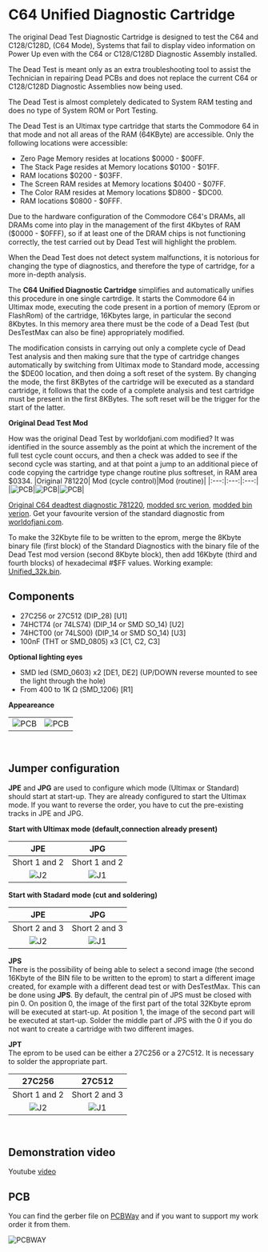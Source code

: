 # C64 Unified Diagnostic Cartridge

The original Dead Test Diagnostic Cartridge is designed to test
the C64 and C128/C128D, (C64 Mode), Systems that fail
to display video information on Power Up even with the
C64 or C128/C128D Diagnostic Assembly installed.

The Dead Test is meant only as an extra troubleshooting
tool to assist the Technician in repairing Dead PCBs and
does not replace the current C64 or C128/C128D Diagnostic
Assemblies now being used.

The Dead Test is almost completely dedicated to System RAM
testing and does no type of System ROM or Port Testing.

The Dead Test is an Ultimax type cartridge that starts the Commodore 64 in that mode and not all areas of the RAM (64KByte) are accessible. Only the following locations were accessible:
* Zero Page Memory resides at locations $0000 - $00FF.
* The Stack Page resides at Memory locations $0100 - $01FF.
* RAM locations $0200 - $03FF.
* The Screen RAM resides at Memory locations $0400 - $07FF.
* The Color RAM resides at Memory locations $D800 - $DC00.
* RAM locations $0800 - $0FFF.

Due to the hardware configuration of the Commodore C64's DRAMs, all DRAMs come into play in the management of the first 4Kbytes of RAM ($0000 - $0FFF), so if at least one of the DRAM chips is not functioning correctly, the test carried out by Dead Test will highlight the problem.

When the Dead Test does not detect system malfunctions, it is notorious for changing the type of diagnostics, and therefore the type of cartridge, for a more in-depth analysis.

The <b>C64 Unified Diagnostic Cartridge</b> simplifies and automatically unifies this procedure in one single cartrdige. It starts the Commodore 64 in Ultimax mode, executing the code present in a portion of memory (Eprom or FlashRom) of the cartridge, 16Kbytes large, in particular the second 8Kbytes. In this memory area there must be the code of a Dead Test (but DesTestMax can also be fine) appropriately modified.

The modification consists in carrying out only a complete cycle of Dead Test analysis and then making sure that the type of cartridge changes automatically by switching from Ultimax mode to Standard mode, accessing the $DE00 location, and then doing a soft reset of the system. By changing the mode, the first 8KBytes of the cartridge will be executed as a standard cartridge, it follows that the code of a complete analysis and test cartridge must be present in the first 8KBytes. The soft reset will be the trigger for the start of the latter.


**Original Dead Test Mod**

How was the original Dead Test by worldofjani.com modified?
It was identified in the source assembly as the point at which the increment of the full test cycle count occurs, and then a check was added to see if the second cycle was starting, and at that point a jump to an additional piece of code copying the cartridge type change routine plus softreset, in RAM area $0334.
|Original 781220| Mod (cycle control)|Mod (routine)|
|:---:|:---:|:---:|
|![PCB](./files/DeadOrig.PNG)|![PCB](./files/DeadOrigMod1.PNG)|![PCB](./files/DeadOrigMod2.PNG)|

[Original C64 deadtest diagnostic 781220](./files/C64_Diag_781220_deadtest_disasm_orig.tas), [modded src verion](./files/C64_Diag_781220_deadtest_disasm.tas), [modded bin verion](./files/C64_Diag_781220_deadtest_disasm_mod.bin).
Get your favourite version of the standard diagnostic from [worldofjani.com](https://blog.worldofjani.com/?p=1981).

To make the 32Kbyte file to be written to the eprom, merge the 8Kbyte binary file (first block) of the Standard Diagnostics with the binary file of the Dead Test mod version (second 8Kbyte block), then add 16Kbyte (third and fourth blocks) of hexadecimal #$FF values. Working example: [Unified_32k.bin](./files/Unified_32k.bin).

Components
---------
- 27C256 or 27C512 (DIP_28) [U1]
- 74HCT74 (or 74LS74) (DIP_14 or SMD SO_14) [U2]
- 74HCT00 (or 74LS00) (DIP_14 or SMD SO_14) [U3]
- 100nF (THT or SMD_0805) x3 [C1, C2, C3]

**Optional lighting eyes**
- SMD led (SMD_0603) x2 [DE1, DE2] (UP/DOWN reverse mounted to see the light through the hole)
- From 400 to 1K Ω (SMD_1206) [R1]

**Appeareance**

|||
|:---:|:---:|
|![PCB](./files/UnifA.PNG)|![PCB](./files/UnifB.PNG)|

<br>

Jumper configuration
--------------------

**JPE** and **JPG** are used to configure which mode (Ultimax or Standard) should start at start-up. They are already configured to start the Ultimax mode. If you want to reverse the order, you have to cut the pre-existing tracks in JPE and JPG.

**Start with Ultimax mode (default,connection already present)**

| JPE | JPG |
|:---:|:---:|
|Short 1 and 2|Short 1 and 2|
|![J2](./files/j1.png)|![J1](./files/j1.png)|

**Start with Stadard mode (cut and soldering)**

| JPE | JPG |
|:---:|:---:|
|Short 2 and 3|Short 2 and 3|
|![J2](./files/j2.png)|![J1](./files/j2.png)|

**JPS**<br>
There is the possibility of being able to select a second image (the second 16Kbyte of the BIN file to be written to the eprom) to start a different image created, for example with a different dead test or with DesTestMax. This can be done using **JPS**.
By default, the central pin of JPS must be closed with pin 0. On position 0, the image of the first part of the total 32Kbyte eprom will be executed at start-up. At position 1, the image of the second part will be executed at start-up. Solder the middle part of JPS with the 0 if you do not want to create a cartridge with two different images.

**JPT**<br>
The eprom to be used can be either a 27C256 or a 27C512. It is necessary to solder the appropriate part.

| 27C256| 27C512 |
|:---:|:---:|
|Short 1 and 2|Short 2 and 3|
|![J2](./files/j1r.png)|![J1](./files/j2r.png)|

<br>

Demonstration video
-------------------
Youtube [video](https://youtu.be/q_awDljcPjI)
<br>

PCB
---

You can find the gerber file on [PCBWay](https://www.pcbway.com/project/shareproject/C64_Unified_Diagnostic_Cartridge_a834cce3.html) and if you want to support my work order it from them.

![PCBWAY](./files/pcbway.png)
